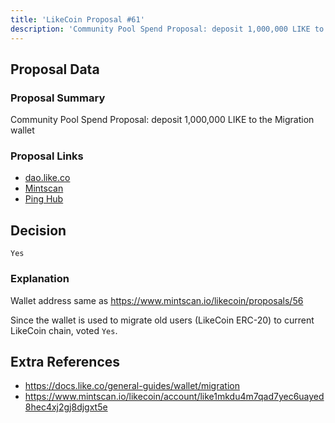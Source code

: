 ```yaml
---
title: 'LikeCoin Proposal #61'
description: 'Community Pool Spend Proposal: deposit 1,000,000 LIKE to the Migration wallet'
---
```


## Proposal Data

### Proposal Summary
Community Pool Spend Proposal: deposit 1,000,000 LIKE to the Migration wallet

### Proposal Links
- [dao.like.co](https://dao.like.co/proposals/61)
- [Mintscan](https://www.mintscan.io/likecoin/proposals/61)
- [Ping Hub](https://ping.pub/likecoin/gov/61)


## Decision
`Yes`

### Explanation
Wallet address same as https://www.mintscan.io/likecoin/proposals/56

Since the wallet is used to migrate old users (LikeCoin ERC-20) to current LikeCoin chain, voted `Yes`.


## Extra References
- https://docs.like.co/general-guides/wallet/migration
- https://www.mintscan.io/likecoin/account/like1mkdu4m7qad7yec6uayed8hec4xj2gj8djgxt5e
